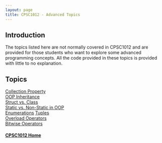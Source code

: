 ```yaml
---
layout: page
title: CPSC1012 - Advanced Topics
---
```


## Introduction
The topics listed here are not normally covered in CPSC1012 and are provided for those students who want to explore some advanced programming concepts. All the code provided in these topics is provided with little to no explanation.

## Topics
[Collection Property](collection-property.md)<br>
[OOP Inheritance](inheritance.md)<br>
[Struct vs. Class](struct-vs-class.md)<br>
[Static vs. Non-Static in OOP](static-vs-nonstatic.md)<br>
[Enumerations](enum.md)
[Tuples](tuple.md)<br>
[Overload Operators](overloads.md)<br>
[Bitwise Operators](bitwise.md)


#### [CPSC1012 Home](../index.md)